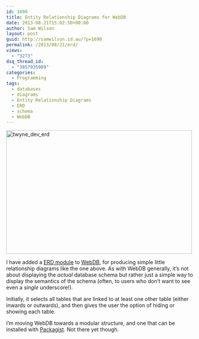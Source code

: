 ```yaml
---
id: 1690
title: Entity Relationship Diagrams for WebDB
date: 2013-08-21T15:02:50+00:00
author: Sam Wilson
layout: post
guid: http://samwilson.id.au/?p=1690
permalink: /2013/08/21/erd/
views:
  - "3273"
dsq_thread_id:
  - "3857935989"
categories:
  - Programming
tags:
  - databases
  - diagrams
  - Entity Relationship Diagrams
  - ERD
  - schema
  - WebDB
---
```

[<img src="http://samwilson.id.au/wp-content/uploads/2013/08/twyne_dev_erd-500x332.png" alt="twyne_dev_erd" width="500" height="332" class="aligncenter size-medium wp-image-1691" srcset="https://samwilson.id.au/wp-content/uploads/2013/08/twyne_dev_erd-500x332.png 500w, https://samwilson.id.au/wp-content/uploads/2013/08/twyne_dev_erd-150x99.png 150w, https://samwilson.id.au/wp-content/uploads/2013/08/twyne_dev_erd.png 680w" sizes="(max-width: 500px) 100vw, 500px" />](http://samwilson.id.au/wp-content/uploads/2013/08/twyne_dev_erd.png)

I have added a [ERD module](https://github.com/samwilson/kohana_webdb_erd) to [WebDB](https://github.com/samwilson/kohana_webdb), for producing simple little relationship diagrams like the one above. As with WebDB generally, it’s not about displaying the _actual_ database schema but rather just a simple way to display the semantics of the schema (often, to users who don’t want to see even a _single_ underscore!).

Initially, it selects all tables that are linked to at least one other table (either inwards or outwards), and then gives the user the option of hiding or showing each table.

I’m moving WebDB towards a modular structure, and one that can be installed with [Packagist](https://packagist.org/packages/samwilson/kohana_webdb_erd). Not there yet though.